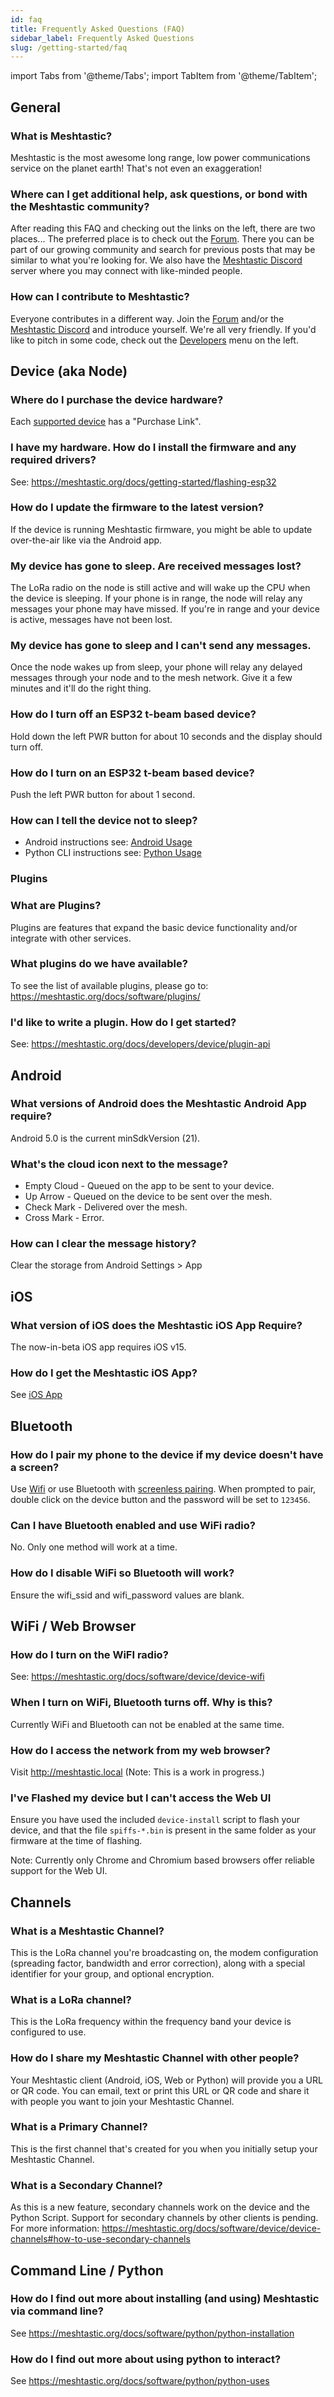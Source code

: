 ```yaml
---
id: faq
title: Frequently Asked Questions (FAQ)
sidebar_label: Frequently Asked Questions
slug: /getting-started/faq
---
```

import Tabs from '@theme/Tabs';
import TabItem from '@theme/TabItem';

<!--

**** FAQ Contributors, README ***
*
*   Best Practices for the FAQ:
*
*   - Keep the answers Non-Technical. The FAQ should be targeted to non-geeks.
*   - This FAQ is not the authoritative document. Provide a short answer and a link to learn more.
*
****

-->

## General

### What is Meshtastic?

Meshtastic is the most awesome long range, low power communications service on the planet earth! That's not even an exaggeration!

### Where can I get additional help, ask questions, or bond with the Meshtastic community?

After reading this FAQ and checking out the links on the left, there are two places... The preferred place is to check out the [Forum](https://meshtastic.discourse.group). There you can be part of our growing community and search for previous posts that may be similar to what you're looking for. We also have the [Meshtastic Discord](https://discord.com/invite/UQJ5QuM7vq) server where you may connect with like-minded people.

### How can I contribute to Meshtastic?

Everyone contributes in a different way. Join the [Forum](https://meshtastic.discourse.group) and/or the [Meshtastic Discord](https://discord.com/invite/UQJ5QuM7vq) and introduce yourself. We're all very friendly. If you'd like to pitch in some code, check out the [Developers](https://meshtastic.org/docs/developers) menu on the left.

## Device (aka Node)

### Where do I purchase the device hardware?

Each [supported device](https://meshtastic.org/docs/hardware/supported/tbeam) has a "Purchase Link".

### I have my hardware. How do I install the firmware and any required drivers?

See: https://meshtastic.org/docs/getting-started/flashing-esp32

### How do I update the firmware to the latest version?

If the device is running Meshtastic firmware, you might be able to update over-the-air like via the Android app.

### My device has gone to sleep. Are received messages lost?

The LoRa radio on the node is still active and will wake up the CPU when the device is sleeping. If your phone is in range, the node will relay any messages your phone may have missed. If you're in range and your device is active, messages have not been lost.

### My device has gone to sleep and I can't send any messages.

Once the node wakes up from sleep, your phone will relay any delayed messages through your node and to the mesh network. Give it a few minutes and it'll do the right thing.

### How do I turn off an ESP32 t-beam based device?

Hold down the left PWR button for about 10 seconds and the display should turn off.

### How do I turn on an ESP32 t-beam based device?

Push the left PWR button for about 1 second.

### How can I tell the device not to sleep?

- Android instructions see: [Android Usage](https://meshtastic.org/docs/software/android/android-usage#configuration-options)
- Python CLI instructions see: [Python Usage](https://meshtastic.org/docs/software/python/python-cli#changing-device-settings)

### Plugins

### What are Plugins?

Plugins are features that expand the basic device functionality and/or integrate with other services.

### What plugins do we have available?

To see the list of available plugins, please go to: https://meshtastic.org/docs/software/plugins/

### I'd like to write a plugin. How do I get started?

See: https://meshtastic.org/docs/developers/device/plugin-api

## Android

### What versions of Android does the Meshtastic Android App require?

Android 5.0 is the current minSdkVersion (21).

### What's the cloud icon next to the message?

- Empty Cloud - Queued on the app to be sent to your device.
- Up Arrow - Queued on the device to be sent over the mesh.
- Check Mark - Delivered over the mesh.
- Cross Mark - Error.

### How can I clear the message history?

Clear the storage from Android Settings > App

## iOS

### What version of iOS does the Meshtastic iOS App Require?

The now-in-beta iOS app requires iOS v15.

### How do I get the Meshtastic iOS App?

See [iOS App](https://meshtastic.org/docs/software/ios/ios-development)

## Bluetooth

### How do I pair my phone to the device if my device doesn't have a screen?

Use [Wifi](https://meshtastic.org/docs/software/device/device-wifi) or use Bluetooth with [screenless pairing](https://github.com/meshtastic/Meshtastic-device/issues/26). When prompted to pair, double click on the device button and the password will be set to `123456`.

### Can I have Bluetooth enabled and use WiFi radio?

No. Only one method will work at a time.

### How do I disable WiFi so Bluetooth will work?

Ensure the wifi_ssid and wifi_password values are blank.

## WiFi / Web Browser

### How do I turn on the WiFI radio?

See: https://meshtastic.org/docs/software/device/device-wifi

### When I turn on WiFi, Bluetooth turns off. Why is this?

Currently WiFi and Bluetooth can not be enabled at the same time.

### How do I access the network from my web browser?

Visit http://meshtastic.local (Note: This is a work in progress.)

### I've Flashed my device but I can't access the Web UI

Ensure you have used the included `device-install` script to flash your device, and that the file `spiffs-*.bin` is present in the same folder as your firmware at the time of flashing.

Note: Currently only Chrome and Chromium based browsers offer reliable support for the Web UI. 

## Channels

### What is a Meshtastic Channel?

This is the LoRa channel you're broadcasting on, the modem configuration (spreading factor, bandwidth and error correction), along with a special identifier for your group, and optional encryption.

### What is a LoRa channel?

This is the LoRa frequency within the frequency band your device is configured to use.

### How do I share my Meshtastic Channel with other people?

Your Meshtastic client (Android, iOS, Web or Python) will provide you a URL or QR code. You can email, text or print this URL or QR code and share it with people you want to join your Meshtastic Channel.

### What is a Primary Channel?

This is the first channel that's created for you when you initially setup your Meshtastic Channel.

### What is a Secondary Channel?

As this is a new feature, secondary channels work on the device and the Python Script. Support for secondary channels by other clients is pending. For more information: https://meshtastic.org/docs/software/device/device-channels#how-to-use-secondary-channels

## Command Line / Python

### How do I find out more about installing (and using) Meshtastic via command line?

See https://meshtastic.org/docs/software/python/python-installation

### How do I find out more about using python to interact?

See https://meshtastic.org/docs/software/python/python-uses
